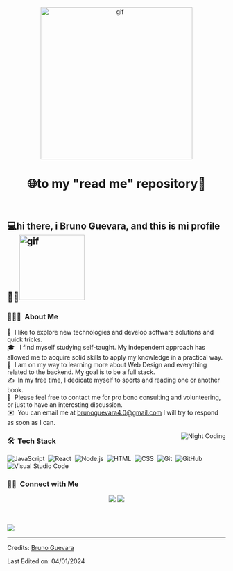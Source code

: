 <div  align="center">
    <img src="https://i.pinimg.com/originals/be/b5/41/beb541eeb1ee06ba00ef55d5baa60773.gif" alt="gif" width="350px">
  <h1>🌐to my "read me" repository👤</h1>
</div><br>
<h2>	💻hi there, i Bruno Guevara, and this is mi profile 📁📝<img src="https://i.pinimg.com/originals/99/26/be/9926be4bd26e4feb4c3e2cbb32c6b781.gif" alt="gif" width="150px"></h2>

### 👨🏻‍💻 &nbsp;About Me

💾&nbsp; I like to explore new technologies and develop software solutions and quick tricks.\
🎓 &nbsp; I find myself studying self-taught. My independent approach has allowed me to acquire solid skills to apply my knowledge in a practical way.\
🌱 &nbsp;I am on my way to learning more about Web Design and everything related to the backend. My goal is to be a full stack.\
✍️ &nbsp;In my free time, I dedicate myself to sports and reading one or another book.\
💬 &nbsp;Please feel free to contact me for pro bono consulting and volunteering, or just to have an interesting discussion.\
✉️ &nbsp;You can email me at brunoguevara4.0@gmail.com I will try to respond as soon as I can.

<img alt="Night Coding" src="https://i.pinimg.com/originals/52/ce/57/52ce57e7e3cbb5a31cc7792180d734d9.gif" align="right"/>

### 🛠 &nbsp;Tech Stack
![JavaScript](https://img.shields.io/badge/-JavaScript-05122A?style=flat&logo=javascript)&nbsp;
![React](https://img.shields.io/badge/-React-05122A?style=flat&logo=react)&nbsp;
![Node.js](https://img.shields.io/badge/-Node.js-05122A?style=flat&logo=node.js)&nbsp;
![HTML](https://img.shields.io/badge/-HTML-05122A?style=flat&logo=HTML5)&nbsp;
![CSS](https://img.shields.io/badge/-CSS-05122A?style=flat&logo=CSS3&logoColor=1572B6)&nbsp;
![Git](https://img.shields.io/badge/-Git-05122A?style=flat&logo=git)&nbsp;
![GitHub](https://img.shields.io/badge/-GitHub-05122A?style=flat&logo=github)&nbsp;
![Visual Studio Code](https://img.shields.io/badge/-Visual%20Studio%20Code-05122A?style=flat&logo=visual-studio-code&logoColor=007ACC)&nbsp;

### 🤝🏻 &nbsp;Connect with Me

<p align="center">
<a href="www.linkedin.com/in/bruno-guevara-193357291"><img src="https://img.shields.io/badge/-Bruno%20Guevara%20-0077B5?style=flat&logo=Linkedin&logoColor=white"/></a>
<a href="https://mail.google.com/mail/u/1/#inbox"><img src="https://img.shields.io/badge/-brunoguevara4.0@gmail.com-D14836?style=flat&logo=Gmail&logoColor=white"/></a>

</p>
<br><br>



<img src="https://images-wixmp-ed30a86b8c4ca887773594c2.wixmp.com/f/ed5160fc-9b80-4c5c-a19f-05fb2b7ae75c/d7vjdnv-57735c63-8c9b-4b12-8155-0ba6ab373a29.gif?token=eyJ0eXAiOiJKV1QiLCJhbGciOiJIUzI1NiJ9.eyJzdWIiOiJ1cm46YXBwOjdlMGQxODg5ODIyNjQzNzNhNWYwZDQxNWVhMGQyNmUwIiwiaXNzIjoidXJuOmFwcDo3ZTBkMTg4OTgyMjY0MzczYTVmMGQ0MTVlYTBkMjZlMCIsIm9iaiI6W1t7InBhdGgiOiJcL2ZcL2VkNTE2MGZjLTliODAtNGM1Yy1hMTlmLTA1ZmIyYjdhZTc1Y1wvZDd2amRudi01NzczNWM2My04YzliLTRiMTItODE1NS0wYmE2YWIzNzNhMjkuZ2lmIn1dXSwiYXVkIjpbInVybjpzZXJ2aWNlOmZpbGUuZG93bmxvYWQiXX0.NYkmEuyqjS4X652ak4efh6AjmWEckjS_NYkrFWQXm5c">

-----
Credits: [Bruno Guevara](https://github.com/Bruno-Guevara)

Last Edited on: 04/01/2024








